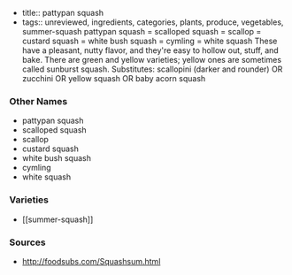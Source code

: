 - title:: pattypan squash
- tags:: unreviewed, ingredients, categories, plants, produce, vegetables, summer-squash
pattypan squash = scalloped squash = scallop = custard squash = white bush squash = cymling = white squash These have a pleasant, nutty flavor, and they're easy to hollow out, stuff, and bake. There are green and yellow varieties; yellow ones are sometimes called sunburst squash. Substitutes: scallopini (darker and rounder) OR zucchini OR yellow squash OR baby acorn squash

### Other Names

* pattypan squash
* scalloped squash
* scallop
* custard squash
* white bush squash
* cymling
* white squash

### Varieties

* [[summer-squash]]

### Sources
* http://foodsubs.com/Squashsum.html
